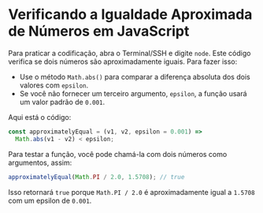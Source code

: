 # Verificando a Igualdade Aproximada de Números em JavaScript

Para praticar a codificação, abra o Terminal/SSH e digite `node`. Este código verifica se dois números são aproximadamente iguais. Para fazer isso:

- Use o método `Math.abs()` para comparar a diferença absoluta dos dois valores com `epsilon`.
- Se você não fornecer um terceiro argumento, `epsilon`, a função usará um valor padrão de `0.001`.

Aqui está o código:

```js
const approximatelyEqual = (v1, v2, epsilon = 0.001) =>
  Math.abs(v1 - v2) < epsilon;
```

Para testar a função, você pode chamá-la com dois números como argumentos, assim:

```js
approximatelyEqual(Math.PI / 2.0, 1.5708); // true
```

Isso retornará `true` porque `Math.PI / 2.0` é aproximadamente igual a `1.5708` com um epsilon de `0.001`.
